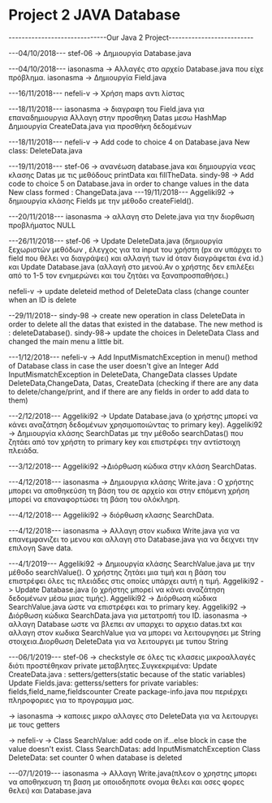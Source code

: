 # Project 2 JAVA Database
------------------------------Our Java 2 Project--------------------------


---04/10/2018---
stef-06 -> Δημιουργία Database.java

---04/10/2018---
iasonasma -> Αλλαγές στο αρχείο Database.java που είχε πρόβλημα.
iasonasma -> Δημιουργία Field.java

---16/11/2018---
nefeli-v -> Χρήση maps αντι λίστας

---18/11/2018---
iasonasma -> διαγραφη του Field.java για επαναδημιουργια
Αλλαγη στην προσθηκη Datas μεσω HashMap
Δημιουργία CreateData.java για προσθήκη δεδομένων

---18/11/2018---
nefeli-v -> Add code to choice 4 on Database.java
            New class: DeleteData.java
           
---19/11/2018---
stef-06 -> ανανέωση database.java και δημιουργία νεας κλασης Datas με τις μεθόδους printData και fillTheData.
sindy-98 -> Add code to choice 5 on Database.java in order to change values in the data
            New class formed : ChangeData.java
---19/11/2018---
Aggeliki92 -> δημιουργία κλάσης Fields με την μέθοδο createField(). 

---20/11/2018---
iasonasma -> αλλαγη στο Delete.java για την διορθωση προβλήματος NULL

---26/11/2018---
stef-06 -> Update DeleteData.java (δημιουργία ξεχωριστών μεθόδων , έλεγχος για τα input του χρήστη (px αν υπάρχει το field που θέλει να διαγράψει) και αλλαγή των id  όταν διαγράφεται ένα id.) 
           και Update Database.java (αλλαγή στο μενού.Αν ο χρήστης δεν επιλέξει από το 1-5 τον ενημερώνει και του ζητάει να ξαναπροσπαθήσει.)

nefeli-v -> update deleteid method of DeleteData class (change counter when an ID is delete


--29/11/2018--
sindy-98 -> create new operation in class DeleteData in order to delete all the datas that existed in the database. The new method is : deleteDatabase().
sindy-98-> update the choices in DeleteData Class and changed the main menu a little bit.

---1/12/2018---
nefeli-v -> Add InputMismatchException in menu() method of Database class in case the user doesn't give an Integer
            Add InputMismatchException in DeleteData, ChangeData classes
            Update DeleteData,ChangeData, Datas, CreateData (checking if there are any data to delete/change/print, and if there are any             fields in order to add data to them)
            
 ---2/12/2018---
Aggeliki92 -> Update Database.java (ο χρήστης μπορεί να κάνει αναζάτηση δεδομένων χρησιμοποιώντας το primary key).
Aggeliki92 -> Δημιουργία κλάσης SearchDatas με την μέθοδο searchDatas() που ζητάει από τον χρήστη το primary key και επιστρέφει την αντίστοιχη πλειάδα.

---3/12/2018---
Aggeliki92 ->Διόρθωση κώδικα στην κλάση SearchDatas.


---4/12/2018---
iasonasma -> Δημιουργια κλάσης Write.java : Ο χρήστης μπορει να αποθηκεύση τη βάση του σε αρχείο και στην επόμενη χρήση μπορεί να επαναφορτώσει τη βάση του ολόκληρη.

---4/12/2018---
Aggeliki92 -> διόρθωση κλασης SearchData. 

---4/12/2018---
iasonasma -> Αλλαγη στον κωδικα Write.java για να επανεμφανιζει το μενου και αλλαγη στο Database.java για να δειχνει την επιλογη Save data.

---4/1/2019---
Aggeliki92 -> Δημιουργία κλάσης SearchValue.java με την μέθοδο searchValue(). Ο χρήστης ζητάει μια τιμή και η βάση του επιστρέφει όλες τις πλειάδες στις οποίες υπάρχει αυτή η τιμή.
Aggeliki92 -> Update Database.java (ο χρήστης μπορεί να κάνει αναζάτηση δεδομένων μέσω μιας τιμής).
Aggeliki92 -> Διόρθωση κώδικα SearchValue.java ώστε να επιστρέφει και το primary key.
Aggeliki92 -> Διόρθωση κώδικα SearchData.java για μετατροπή του ID.
iasonasma -> αλλαγη Database ωστε να βλεπει αν υπαρχει το αρχειο datas.txt και αλλαγη στον κωδικα SearchValue για να μπορει να λειτουργησει με String στοιχεια.Διορθωση DeleteData για να λειτουργει με τυπου String

---06/1/2019--- stef-06 -> checkstyle σε όλες τις κλασεις μικροαλλαγές διότι προστέθηκαν private μεταβλητες.Συγκεκριμένα:
Update CreateData.java : setters/getters(static because of the static variables)
Update Fields.java: getterss/setters for private variables: fields,field_name,fieldscounter
Create package-info.java που περιέρχει πληροφοριες για το προγραμμα μας.

-> iasonasma -> καποιες μικρο αλλαγες στο DeleteData για να λειτουργει με τους getters

-> nefeli-v -> Class SearchValue: add code on if...else block in case the value doesn't exist.
               Class SearchDatas: add InputMismatchException
               Class DeleteData: set counter 0 when database is deleted

---07/1/2019--- 
iasonasma -> Αλλαγη Write.java(πλεον ο χρηστης μπορει να αποθηκευση τη βαση με οποιοδηποτε ονομα θελει και οσες φορες θελει) και Database.java
